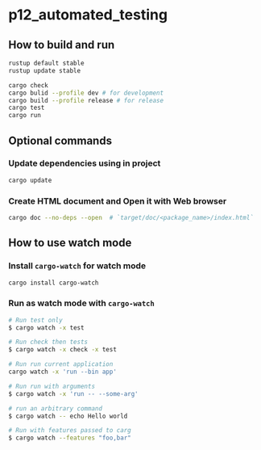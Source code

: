 # p12_automated_testing

## How to build and run

```bash
rustup default stable
rustup update stable

cargo check
cargo bulid --profile dev # for development
cargo build --profile release # for release
cargo test
cargo run
```

## Optional commands

### Update dependencies using in project

```bash
cargo update
```

### Create HTML document and Open it with Web browser

```bash
cargo doc --no-deps --open  # `target/doc/<package_name>/index.html`
```

## How to use watch mode

### Install `cargo-watch` for watch mode

```bash
cargo install cargo-watch
```

### Run as watch mode with `cargo-watch`

```bash
# Run test only
$ cargo watch -x test

# Run check then tests
$ cargo watch -x check -x test

# Run run current application
cargo watch -x 'run --bin app'

# Run run with arguments
$ cargo watch -x 'run -- --some-arg'

# run an arbitrary command
$ cargo watch -- echo Hello world

# Run with features passed to carg
$ cargo watch --features "foo,bar"
```
